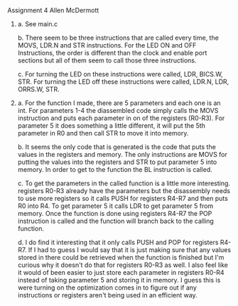 Assignment 4 
Allen McDermott

1.
	a. See main.c
	
	b. There seem to be three instructions that are called every time, the MOVS, LDR.N and STR instructions. For the LED ON and OFF Instructions, the order is different than the clock and enable port sections but all of them seem to call those three instructions.
	
	c. For turning the LED on these instructions were called, LDR, BICS.W, STR. For turning the LED off these instructions were called, LDR.N, LDR, ORRS.W, STR.

2. 
	a. For the function I made, there are 5 parameters and each one is an int. For parameters 1-4 the diassembled code simply calls the MOVS instruction and puts each parameter in on of the registers (R0-R3). For parameter 5 it does something a little different, it will put the 5th parameter in R0 and then call STR to move it into memory. 
	
	b. It seems the only code that is generated is the code that puts the values in the registers and memory. The only instructions are MOVS for putting the values into the registers and STR to put parameter 5 into memory. In order to get to the function the BL instruction is called.
	
	c. To get the parameters in the called function is a little more interesting. registers R0-R3 already have the parameters but the disassembly needs to use more registers so it calls PUSH for registers R4-R7 and then puts R0 into R4. To get parameter 5 it calls LDR to get parameter 5 from memory. Once the function is done using registers R4-R7 the POP instruction is called and the function will branch back to the calling function.
	
	d. I do find it interesting that it only calls PUSH and POP for registers R4-R7. If I had to guess I would say that it is just making sure that any values stored in there could be retrieved when the function is finished but I'm curious why it doesn't do that for registers R0-R3 as well. I also feel like it would of been easier to just store each parameter in registers R0-R4 instead of taking parameter 5 and storing it in memory. I guess this is were turning on the optimization comes in to figure out if any instructions or registers aren't being used in an efficient way.

